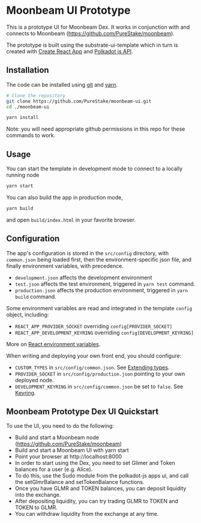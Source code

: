 # Moonbeam UI Prototype

This is a prototype UI for Moonbeam Dex.  It works in conjunction with and connects to Moonbeam (https://github.com/PureStake/moonbeam).

The prototype is built using the substrate-ui-template which in turn is created with [Create React App](https://github.com/facebook/create-react-app)
and [Polkadot js API](https://polkadot.js.org/api/). 

## Installation

The code can be installed using [git](https://git-scm.com/) and [yarn](https://yarnpkg.com/).

```bash
# Clone the repository
git clone https://github.com/PureStake/moonbeam-ui.git
cd ./moonbeam-ui
```

```bash
yarn install
```
Note: you will need appropriate github permissions in this repo for these commands to work.

## Usage

You can start the template in development mode to connect to a locally running node

```bash
yarn start
```

You can also build the app in production mode,

```bash
yarn build
```
and open `build/index.html` in your favorite browser.

## Configuration

The app's configuration is stored in the `src/config` directory, with
`common.json` being loaded first, then the environment-specific json file,
and finally environment variables, with precedence.

* `development.json` affects the development environment
* `test.json` affects the test environment, triggered in `yarn test` command.
* `production.json` affects the production environment, triggered in
`yarn build` command.

Some environment variables are read and integrated in the template `config` object,
including:

* `REACT_APP_PROVIDER_SOCKET` overriding `config[PROVIDER_SOCKET]`
* `REACT_APP_DEVELOPMENT_KEYRING` overriding `config[DEVELOPMENT_KEYRING]`

More on [React environment variables](https://create-react-app.dev/docs/adding-custom-environment-variables).

When writing and deploying your own front end, you should configure:

* `CUSTOM_TYPES` in `src/config/common.json`. See
  [Extending types](https://polkadot.js.org/api/start/types.extend.html).
* `PROVIDER_SOCKET` in `src/config/production.json` pointing to your own
  deployed node.
* `DEVELOPMENT_KEYRING` in `src/config/common.json` be set to `false`.
  See [Keyring](https://polkadot.js.org/api/start/keyring.html).

## Moonbeam Prototype Dex UI Quickstart

To use the UI, you need to do the following:
* Build and start a Moonbeam node (https://github.com/PureStake/moonbeam)
* Build and start a Moonbeam UI with yarn start
* Point your browser at http://localhost:8000
* In order to start using the Dex, you need to set Glimer and Token balances for a user (e.g. Alice).  
* To do this, use the Sudo module from the polkadot-js apps ui, and call the setGlmrBalance and setTokenBalance functions.
* Once you have GLMR and TOKEN balances, you can deposit liquidity into the exchange.
* After depositing liquidity, you can try trading GLMR to TOKEN and TOKEN to GLMR.
* You can withdraw liquidity from the exchange at any time.


